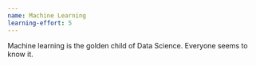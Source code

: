 ```yaml
---
name: Machine Learning
learning-effort: 5
---
```


Machine learning is the golden child of Data Science. Everyone seems to know it.